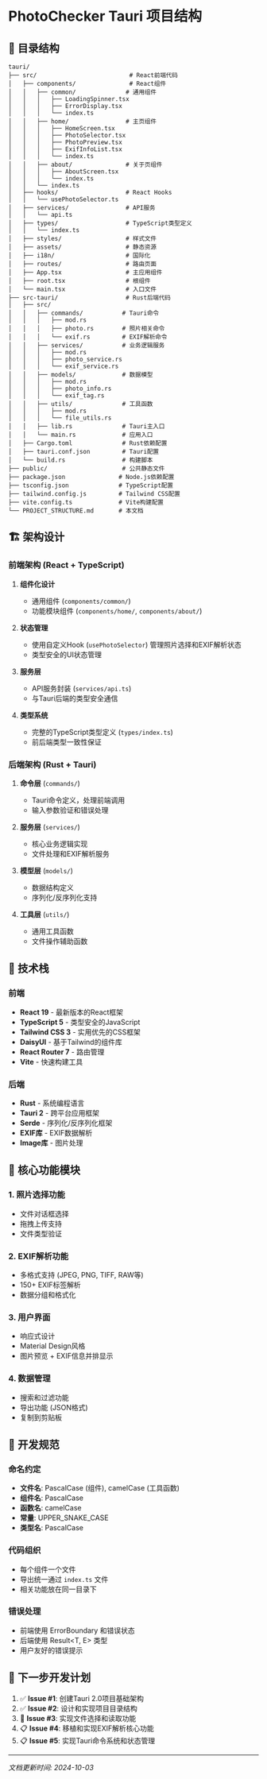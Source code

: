 # PhotoChecker Tauri 项目结构

## 📁 目录结构

```
tauri/
├── src/                          # React前端代码
│   ├── components/               # React组件
│   │   ├── common/              # 通用组件
│   │   │   ├── LoadingSpinner.tsx
│   │   │   ├── ErrorDisplay.tsx
│   │   │   └── index.ts
│   │   ├── home/                # 主页组件
│   │   │   ├── HomeScreen.tsx
│   │   │   ├── PhotoSelector.tsx
│   │   │   ├── PhotoPreview.tsx
│   │   │   ├── ExifInfoList.tsx
│   │   │   └── index.ts
│   │   ├── about/               # 关于页组件
│   │   │   ├── AboutScreen.tsx
│   │   │   └── index.ts
│   │   └── index.ts
│   ├── hooks/                   # React Hooks
│   │   └── usePhotoSelector.ts
│   ├── services/                # API服务
│   │   └── api.ts
│   ├── types/                   # TypeScript类型定义
│   │   └── index.ts
│   ├── styles/                  # 样式文件
│   ├── assets/                  # 静态资源
│   ├── i18n/                    # 国际化
│   ├── routes/                  # 路由页面
│   ├── App.tsx                  # 主应用组件
│   ├── root.tsx                 # 根组件
│   └── main.tsx                 # 入口文件
├── src-tauri/                   # Rust后端代码
│   ├── src/
│   │   ├── commands/           # Tauri命令
│   │   │   ├── mod.rs
│   │   │   ├── photo.rs        # 照片相关命令
│   │   │   └── exif.rs         # EXIF解析命令
│   │   ├── services/           # 业务逻辑服务
│   │   │   ├── mod.rs
│   │   │   ├── photo_service.rs
│   │   │   └── exif_service.rs
│   │   ├── models/             # 数据模型
│   │   │   ├── mod.rs
│   │   │   ├── photo_info.rs
│   │   │   └── exif_tag.rs
│   │   ├── utils/              # 工具函数
│   │   │   ├── mod.rs
│   │   │   └── file_utils.rs
│   │   ├── lib.rs              # Tauri主入口
│   │   └── main.rs             # 应用入口
│   ├── Cargo.toml              # Rust依赖配置
│   ├── tauri.conf.json         # Tauri配置
│   └── build.rs                # 构建脚本
├── public/                     # 公共静态文件
├── package.json               # Node.js依赖配置
├── tsconfig.json              # TypeScript配置
├── tailwind.config.js         # Tailwind CSS配置
├── vite.config.ts             # Vite构建配置
└── PROJECT_STRUCTURE.md       # 本文档
```

## 🏗️ 架构设计

### 前端架构 (React + TypeScript)

1. **组件化设计**
   - 通用组件 (`components/common/`)
   - 功能模块组件 (`components/home/`, `components/about/`)

2. **状态管理**
   - 使用自定义Hook (`usePhotoSelector`) 管理照片选择和EXIF解析状态
   - 类型安全的UI状态管理

3. **服务层**
   - API服务封装 (`services/api.ts`)
   - 与Tauri后端的类型安全通信

4. **类型系统**
   - 完整的TypeScript类型定义 (`types/index.ts`)
   - 前后端类型一致性保证

### 后端架构 (Rust + Tauri)

1. **命令层** (`commands/`)
   - Tauri命令定义，处理前端调用
   - 输入参数验证和错误处理

2. **服务层** (`services/`)
   - 核心业务逻辑实现
   - 文件处理和EXIF解析服务

3. **模型层** (`models/`)
   - 数据结构定义
   - 序列化/反序列化支持

4. **工具层** (`utils/`)
   - 通用工具函数
   - 文件操作辅助函数

## 🔧 技术栈

### 前端

- **React 19** - 最新版本的React框架
- **TypeScript 5** - 类型安全的JavaScript
- **Tailwind CSS 3** - 实用优先的CSS框架
- **DaisyUI** - 基于Tailwind的组件库
- **React Router 7** - 路由管理
- **Vite** - 快速构建工具

### 后端

- **Rust** - 系统编程语言
- **Tauri 2** - 跨平台应用框架
- **Serde** - 序列化/反序列化框架
- **EXIF库** - EXIF数据解析
- **Image库** - 图片处理

## 🚀 核心功能模块

### 1. 照片选择功能

- 文件对话框选择
- 拖拽上传支持
- 文件类型验证

### 2. EXIF解析功能

- 多格式支持 (JPEG, PNG, TIFF, RAW等)
- 150+ EXIF标签解析
- 数据分组和格式化

### 3. 用户界面

- 响应式设计
- Material Design风格
- 图片预览 + EXIF信息并排显示

### 4. 数据管理

- 搜索和过滤功能
- 导出功能 (JSON格式)
- 复制到剪贴板

## 📝 开发规范

### 命名约定

- **文件名**: PascalCase (组件), camelCase (工具函数)
- **组件名**: PascalCase
- **函数名**: camelCase
- **常量**: UPPER_SNAKE_CASE
- **类型名**: PascalCase

### 代码组织

- 每个组件一个文件
- 导出统一通过 `index.ts` 文件
- 相关功能放在同一目录下

### 错误处理

- 前端使用 ErrorBoundary 和错误状态
- 后端使用 Result<T, E> 类型
- 用户友好的错误提示

## 🎯 下一步开发计划

1. ✅ **Issue #1**: 创建Tauri 2.0项目基础架构
2. ✅ **Issue #2**: 设计和实现项目目录结构
3. 🔄 **Issue #3**: 实现文件选择和读取功能
4. 📋 **Issue #4**: 移植和实现EXIF解析核心功能
5. 📋 **Issue #5**: 实现Tauri命令系统和状态管理

---

_文档更新时间: 2024-10-03_
